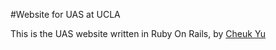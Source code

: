 #Website for UAS at UCLA

This is the UAS website written in Ruby On Rails,
by [Cheuk Yu](http://seas.ucla.edu/~cheuk)